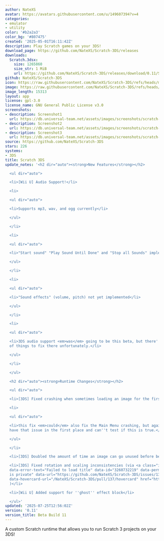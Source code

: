 ```yaml
---
author: NateXS
avatar: https://avatars.githubusercontent.com/u/149607394?v=4
categories:
- emulator
- utility
color: '#b2a2a3'
color_bg: '#807475'
created: '2025-05-01T16:11:42Z'
description: Play Scratch games on your 3DS!
download_page: https://github.com/NateXS/Scratch-3DS/releases
downloads:
  Scratch.3dsx:
    size: 1265860
    size_str: 1 MiB
    url: https://github.com/NateXS/Scratch-3DS/releases/download/0.11/Scratch.3dsx
github: NateXS/Scratch-3DS
icon: https://raw.githubusercontent.com/NateXS/Scratch-3DS/refs/heads/main/gfx/icon.png
image: https://raw.githubusercontent.com/NateXS/Scratch-3DS/refs/heads/main/gfx/logo.png
image_length: 15313
layout: app
license: gpl-3.0
license_name: GNU General Public License v3.0
screenshots:
- description: Screenshot1
  url: https://db.universal-team.net/assets/images/screenshots/scratch-3ds/screenshot1.png
- description: Screenshot2
  url: https://db.universal-team.net/assets/images/screenshots/scratch-3ds/screenshot2.png
- description: Screenshot3
  url: https://db.universal-team.net/assets/images/screenshots/scratch-3ds/screenshot3.png
source: https://github.com/NateXS/Scratch-3DS
stars: 226
systems:
- 3DS
title: Scratch 3DS
update_notes: '<h2 dir="auto"><strong>New Features</strong></h2>

  <ul dir="auto">

  <li>[Wii U] Audio Support!</li>

  <li>

  <ul dir="auto">

  <li>Supports mp3, wav, and ogg currently</li>

  </ul>

  </li>

  <li>

  <ul dir="auto">

  <li>"Start sound" "Play Sound Until Done" and "Stop all Sounds" implemented</li>

  </ul>

  </li>

  <li>

  <ul dir="auto">

  <li>"Sound effects" (volume, pitch) not yet implemented</li>

  </ul>

  </li>

  <li>

  <ul dir="auto">

  <li>3DS audio support <em>was</em> going to be this beta, but there''s still a couple
  of things to fix there unfortunately.</li>

  </ul>

  </li>

  </ul>

  <h2 dir="auto"><strong>Runtime Changes</strong></h2>

  <ul dir="auto">

  <li>[3DS] Fixed crashing when sometimes loading an image for the first time</li>

  <li>

  <ul dir="auto">

  <li>this fix <em>could</em> also fix the Main Menu crashing, but again I didn''t
  have that issue in the first place and can''t test if this is true.</li>

  </ul>

  </li>

  <li>[3DS] Doubled the amount of time an image can go unused before being freed</li>

  <li>[3DS] Fixed rotation and scaling inconsistencies (via <a class="issue-link js-issue-link"
  data-error-text="Failed to load title" data-id="3260732219" data-permission-text="Title
  is private" data-url="https://github.com/NateXS/Scratch-3DS/issues/137" data-hovercard-type="pull_request"
  data-hovercard-url="/NateXS/Scratch-3DS/pull/137/hovercard" href="https://github.com/NateXS/Scratch-3DS/pull/137">#137</a>
  )</li>

  <li>[Wii U] Added support for ''ghost'' effect block</li>

  </ul>'
updated: '2025-07-25T12:56:02Z'
version: '0.11'
version_title: Beta Build 11
---
```

A custom Scratch runtime that allows you to run Scratch 3 projects on your 3DS!